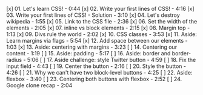 [x] 01. Let's learn CSS! - 0:44
[x] 02. Write your first lines of CSS! - 4:16
[x] 03. Write your first lines of CSS! - Solution - 3:10
[x] 04. Let's destroy wikipedia - 1:55
[x] 05. Link to the CSS file - 2:36
[x] 06. Set the width of the elements - 2:05
[x] 07. inline vs block elements - 2:15
[x] 08. Margin top - 1:13
[x] 09. Divs rule the world - 2:02
[x] 10. CSS classes - 3:53
[x] 11. Aside: Learn margins via flags - 5:54
[x] 12. Add space between our elements - 1:03
[x] 13. Aside: centering with margins - 3:23
[ ] 14. Centering our content - 1:19
[ ] 15. Aside: padding - 5:17
[ ] 16. Aside: border and border-radius - 5:06
[ ] 17. Aside challenge: style Twitter button - 4:59
[ ] 18. Fix the input field - 4:43
[ ] 19. Center the button - 2:16
[ ] 20. Style the button - 4:26
[ ] 21. Why we can't have two block-level buttons - 4:25
[ ] 22. Aside: flexbox - 3:40
[ ] 23. Centering both buttons with flexbox - 2:52
[ ] 24. Google clone recap - 2:04